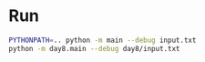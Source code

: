# Run

```zsh
PYTHONPATH=.. python -m main --debug input.txt
python -m day8.main --debug day8/input.txt
```
